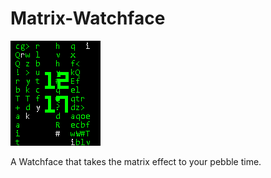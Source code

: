# Matrix-Watchface
![alt text](https://github.com/lazamar/Matrix-Watchface/raw/master/images/vitrine.gif "Matrix Watchface")

A Watchface that takes the matrix effect to your pebble time.

